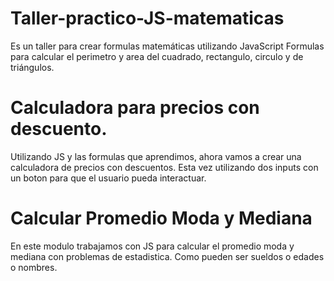 # Taller-practico-JS-matematicas
Es un taller para crear formulas matemáticas utilizando JavaScript
Formulas para calcular el perimetro y area del cuadrado, rectangulo, circulo y de triángulos.

# Calculadora para precios con descuento.
Utilizando JS y las formulas que aprendimos, ahora vamos a crear una calculadora de precios con descuentos.
Esta vez utilizando dos inputs con un boton para que el usuario pueda interactuar.

# Calcular Promedio Moda y Mediana
En este modulo trabajamos con JS para calcular el promedio moda y mediana con problemas de estadistica.
Como pueden ser sueldos o edades o nombres.